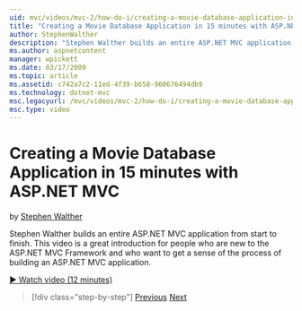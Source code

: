 ```yaml
---
uid: mvc/videos/mvc-2/how-do-i/creating-a-movie-database-application-in-15-minutes-with-aspnet-mvc
title: "Creating a Movie Database Application in 15 minutes with ASP.NET MVC | Microsoft Docs"
author: StephenWalther
description: "Stephen Walther builds an entire ASP.NET MVC application from start to finish. This video is a great introduction for people who are new to the ASP.NET MVC F..."
ms.author: aspnetcontent
manager: wpickett
ms.date: 03/17/2009
ms.topic: article
ms.assetid: c742a7c2-11ed-4f39-b658-960676494db9
ms.technology: dotnet-mvc
msc.legacyurl: /mvc/videos/mvc-2/how-do-i/creating-a-movie-database-application-in-15-minutes-with-aspnet-mvc
msc.type: video
---
```

Creating a Movie Database Application in 15 minutes with ASP.NET MVC
====================
by [Stephen Walther](https://github.com/StephenWalther)

Stephen Walther builds an entire ASP.NET MVC application from start to finish. This video is a great introduction for people who are new to the ASP.NET MVC Framework and who want to get a sense of the process of building an ASP.NET MVC application.

[&#9654; Watch video (12 minutes)](https://channel9.msdn.com/Blogs/ASP-NET-Site-Videos/creating-a-movie-database-application-in-15-minutes-with-aspnet-mvc)

> [!div class="step-by-step"]
> [Previous](creating-a-tasklist-application-with-aspnet-mvc.md)
> [Next](understanding-models-views-and-controllers.md)
